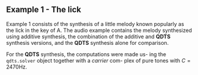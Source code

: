 ## Example 1 - The lick

Example 1 consists of the synthesis of a little melody known
popularly as the lick in the key of A. The audio example contains 
the melody synthesized using additive synthesis, the combination of the additive and **QDTS**
synthesis versions, and the **QDTS** synthesis alone for comparison.

For the **QDTS** synthesis, the computations were made us-
ing the `qdts.solver` object together with a _carrier_ com-
plex of pure tones with $C = 2470$Hz.